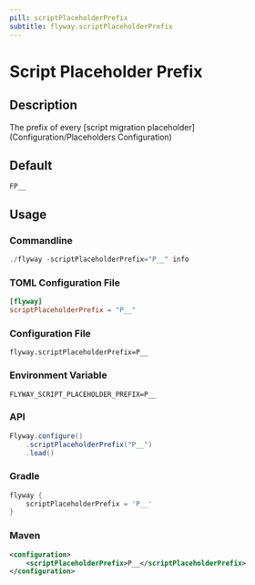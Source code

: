 ```yaml
---
pill: scriptPlaceholderPrefix
subtitle: flyway.scriptPlaceholderPrefix
---
```


# Script Placeholder Prefix

## Description
The prefix of every [script migration placeholder](Configuration/Placeholders Configuration)

## Default
`FP__`

## Usage

### Commandline
```powershell
./flyway -scriptPlaceholderPrefix="P__" info
```

### TOML Configuration File
```toml
[flyway]
scriptPlaceholderPrefix = "P__"
```

### Configuration File
```properties
flyway.scriptPlaceholderPrefix=P__
```

### Environment Variable
```properties
FLYWAY_SCRIPT_PLACEHOLDER_PREFIX=P__
```

### API
```java
Flyway.configure()
    .scriptPlaceholderPrefix("P__")
    .load()
```

### Gradle
```groovy
flyway {
    scriptPlaceholderPrefix = 'P__'
}
```

### Maven
```xml
<configuration>
    <scriptPlaceholderPrefix>P__</scriptPlaceholderPrefix>
</configuration>
```
